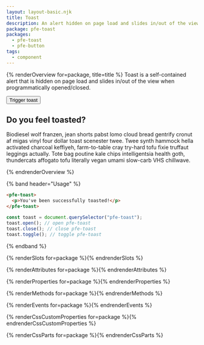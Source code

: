 ```yaml
---
layout: layout-basic.njk
title: Toast
description: An alert hidden on page load and slides in/out of the view
package: pfe-toast
packages:
  - pfe-toast
  - pfe-button
tags:
  - component
---
```


<style>
  pfe-toast#overview-toast {
    z-index: 999;
  }
</style>

{% renderOverview for=package, title=title %}
  Toast is a self-contained alert that is hidden on page load and slides in/out of the view when programmatically opened/closed.

  <pfe-button>
    <button>Trigger toast</button>
  </pfe-button>

  <pfe-toast id="overview-toast">
    <h2 class="opt-out">Do you feel toasted?</h2>
    <p>Biodiesel wolf franzen, jean shorts pabst lomo cloud bread gentrify cronut af migas vinyl four dollar toast scenester twee. Twee synth hammock hella activated charcoal keffiyeh, farm-to-table cray try-hard tofu fixie truffaut leggings actually. Tote bag poutine kale chips intelligentsia health goth, thundercats affogato tofu literally vegan umami slow-carb VHS chillwave.</p>
  </pfe-toast>

  <script>
    const button = document.querySelector("pfe-button button");
    const toast = document.querySelector("pfe-toast#overview-toast");
    button.addEventListener("click", (e) => { toast.toggle()});
  </script>
{% endrenderOverview %}

{% band header="Usage" %}
  ```html
  <pfe-toast>
    <p>You've been successfully toasted!</p>
  </pfe-toast>
  ```

  ```javascript
  const toast = document.querySelector("pfe-toast");
  toast.open(); // open pfe-toast
  toast.close(); // close pfe-toast
  toast.toggle(); // toggle pfe-toast
  ```
{% endband %}

{% renderSlots for=package %}{% endrenderSlots %}

{% renderAttributes for=package %}{% endrenderAttributes %}

{% renderProperties for=package %}{% endrenderProperties %}

{% renderMethods for=package %}{% endrenderMethods %}

{% renderEvents for=package %}{% endrenderEvents %}

{% renderCssCustomProperties for=package %}{% endrenderCssCustomProperties %}

{% renderCssParts for=package %}{% endrenderCssParts %}
